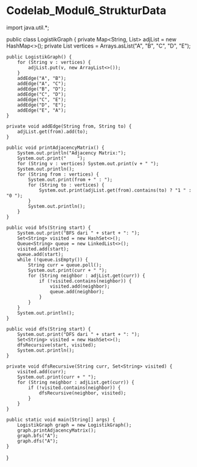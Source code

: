 # Codelab_Modul6_StrukturData
import java.util.*;

public class LogistikGraph {
    private Map<String, List<String>> adjList = new HashMap<>();
    private List<String> vertices = Arrays.asList("A", "B", "C", "D", "E");

    public LogistikGraph() {
        for (String v : vertices) {
            adjList.put(v, new ArrayList<>());
        }
        addEdge("A", "B");
        addEdge("A", "C");
        addEdge("B", "D");
        addEdge("C", "D");
        addEdge("C", "E");
        addEdge("D", "E");
        addEdge("E", "A");
    }

    private void addEdge(String from, String to) {
        adjList.get(from).add(to);
    }

    public void printAdjacencyMatrix() {
        System.out.println("Adjacency Matrix:");
        System.out.print("    ");
        for (String v : vertices) System.out.print(v + " ");
        System.out.println();
        for (String from : vertices) {
            System.out.print(from + " : ");
            for (String to : vertices) {
                System.out.print(adjList.get(from).contains(to) ? "1 " : "0 ");
            }
            System.out.println();
        }
    }

    public void bfs(String start) {
        System.out.print("BFS dari " + start + ": ");
        Set<String> visited = new HashSet<>();
        Queue<String> queue = new LinkedList<>();
        visited.add(start);
        queue.add(start);
        while (!queue.isEmpty()) {
            String curr = queue.poll();
            System.out.print(curr + " ");
            for (String neighbor : adjList.get(curr)) {
                if (!visited.contains(neighbor)) {
                    visited.add(neighbor);
                    queue.add(neighbor);
                }
            }
        }
        System.out.println();
    }

    public void dfs(String start) {
        System.out.print("DFS dari " + start + ": ");
        Set<String> visited = new HashSet<>();
        dfsRecursive(start, visited);
        System.out.println();
    }

    private void dfsRecursive(String curr, Set<String> visited) {
        visited.add(curr);
        System.out.print(curr + " ");
        for (String neighbor : adjList.get(curr)) {
            if (!visited.contains(neighbor)) {
                dfsRecursive(neighbor, visited);
            }
        }
    }

    public static void main(String[] args) {
        LogistikGraph graph = new LogistikGraph();
        graph.printAdjacencyMatrix();
        graph.bfs("A");
        graph.dfs("A");
    }
}
